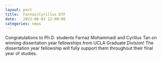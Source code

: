```yaml
---
layout: post
title:  Farnaz/Cyrillus DYF
date:   2022-06-03 12:00:00
categories: news
---
```

Congratulations to Ph.D. students Farnaz Mohammadi and Cyrillus Tan on winning dissertation year fellowships from UCLA Graduate Division! The dissertation year fellowship will fully support them throughout their final year of studies.